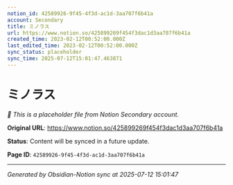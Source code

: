 ```yaml
---
notion_id: 42589926-9f45-4f3d-ac1d-3aa707f6b41a
account: Secondary
title: ミノラス
url: https://www.notion.so/425899269f454f3dac1d3aa707f6b41a
created_time: 2023-02-12T00:52:00.000Z
last_edited_time: 2023-02-12T00:52:00.000Z
sync_status: placeholder
sync_time: 2025-07-12T15:01:47.463871
---
```


# ミノラス

*🔄 This is a placeholder file from Notion Secondary account.*

**Original URL**: https://www.notion.so/425899269f454f3dac1d3aa707f6b41a

**Status**: Content will be synced in a future update.

**Page ID**: `42589926-9f45-4f3d-ac1d-3aa707f6b41a`

---

*Generated by Obsidian-Notion sync at 2025-07-12 15:01:47*
